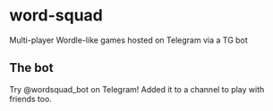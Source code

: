 # word-squad
Multi-player Wordle-like games hosted on Telegram via a TG bot

## The bot
Try @wordsquad_bot on Telegram! Added it to a channel to play with friends too.
